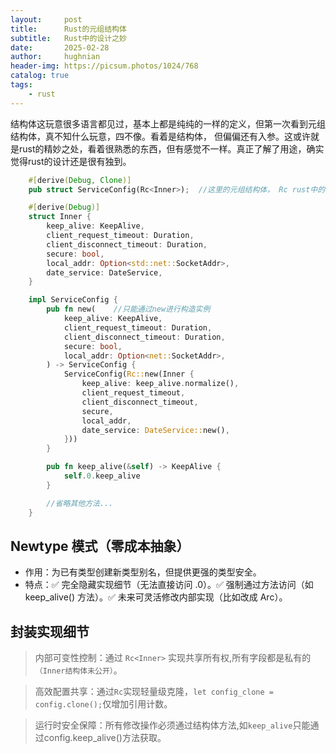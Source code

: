 ```yaml
---
layout:     post
title:      Rust的元组结构体
subtitle:   Rust中的设计之妙
date:       2025-02-28
author:     hughnian
header-img: https://picsum.photos/1024/768
catalog: true
tags:
    - rust
---
```


结构体这玩意很多语言都见过，基本上都是纯纯的一样的定义，但第一次看到元组结构体，真不知什么玩意，四不像。看着是结构体， 但偏偏还有入参。这或许就是rust的精妙之处，看着很熟悉的东西，但有感觉不一样。真正了解了用途，确实觉得rust的设计还是很有独到。  

```rust
    #[derive(Debug, Clone)]
    pub struct ServiceConfig(Rc<Inner>);  //这里的元组结构体， Rc rust中的引用计数

    #[derive(Debug)]
    struct Inner {
        keep_alive: KeepAlive,
        client_request_timeout: Duration,
        client_disconnect_timeout: Duration,
        secure: bool,
        local_addr: Option<std::net::SocketAddr>,
        date_service: DateService,
    }

    impl ServiceConfig {
        pub fn new(    //只能通过new进行构造实例
            keep_alive: KeepAlive,
            client_request_timeout: Duration,
            client_disconnect_timeout: Duration,
            secure: bool,
            local_addr: Option<net::SocketAddr>,
        ) -> ServiceConfig {
            ServiceConfig(Rc::new(Inner {
                keep_alive: keep_alive.normalize(),
                client_request_timeout,
                client_disconnect_timeout,
                secure,
                local_addr,
                date_service: DateService::new(),
            }))
        }

        pub fn keep_alive(&self) -> KeepAlive {
            self.0.keep_alive
        }

        //省略其他方法...
    }
```

## Newtype 模式（零成本抽象）
* 作用：为已有类型创建新类型别名，但提供更强的类型安全。
* 特点：✅ 完全隐藏实现细节（无法直接访问 .0）。✅ 强制通过方法访问（如 keep_alive() 方法）。✅ 未来可灵活修改内部实现（比如改成 Arc）。  

## 封装实现细节
>内部可变性控制：通过 `Rc<Inner>` 实现共享所有权,所有字段都是私有的`（Inner结构体未公开）`。

>高效配置共享：通过`Rc`实现轻量级克隆，`let config_clone = config.clone();`仅增加引用计数。

>运行时安全保障：所有修改操作必须通过结构体方法,如`keep_alive`只能通过config.keep_alive()方法获取。